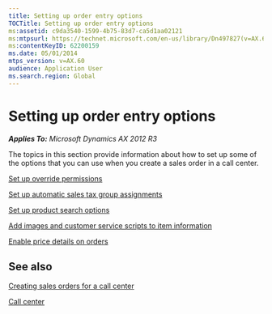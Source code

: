 ```yaml
---
title: Setting up order entry options
TOCTitle: Setting up order entry options
ms:assetid: c9da3540-1599-4b75-83d7-ca5d1aa02121
ms:mtpsurl: https://technet.microsoft.com/en-us/library/Dn497827(v=AX.60)
ms:contentKeyID: 62200159
ms.date: 05/01/2014
mtps_version: v=AX.60
audience: Application User
ms.search.region: Global
---
```


# Setting up order entry options 


_**Applies To:** Microsoft Dynamics AX 2012 R3_

The topics in this section provide information about how to set up some of the options that you can use when you create a sales order in a call center.

[Set up override permissions](set-up-override-permissions.md)

[Set up automatic sales tax group assignments](set-up-automatic-sales-tax-group-assignments.md)

[Set up product search options](set-up-product-search-options.md)

[Add images and customer service scripts to item information](add-images-and-customer-service-scripts-to-item-information.md)

[Enable price details on orders](enable-price-details-on-orders.md)

## See also

[Creating sales orders for a call center](creating-sales-orders-for-a-call-center.md)

[Call center](call-center.md)

  


